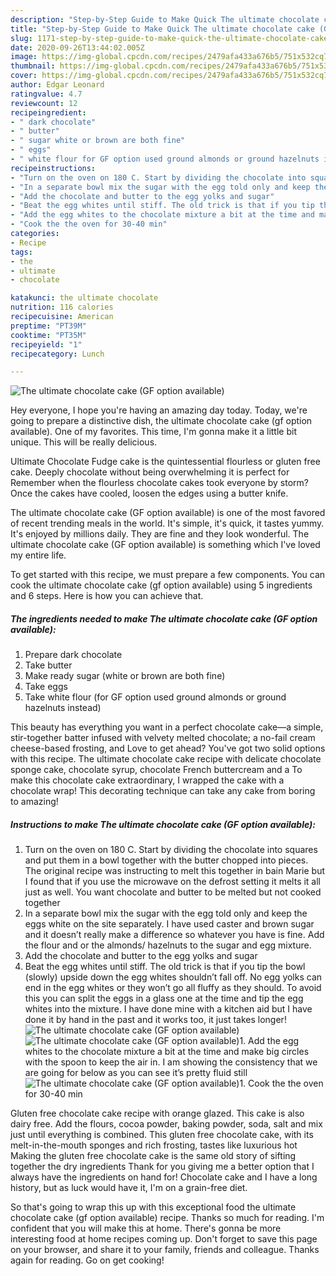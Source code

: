 ```yaml
---
description: "Step-by-Step Guide to Make Quick The ultimate chocolate cake (GF option available)"
title: "Step-by-Step Guide to Make Quick The ultimate chocolate cake (GF option available)"
slug: 1171-step-by-step-guide-to-make-quick-the-ultimate-chocolate-cake-gf-option-available
date: 2020-09-26T13:44:02.005Z
image: https://img-global.cpcdn.com/recipes/2479afa433a676b5/751x532cq70/the-ultimate-chocolate-cake-gf-option-available-recipe-main-photo.jpg
thumbnail: https://img-global.cpcdn.com/recipes/2479afa433a676b5/751x532cq70/the-ultimate-chocolate-cake-gf-option-available-recipe-main-photo.jpg
cover: https://img-global.cpcdn.com/recipes/2479afa433a676b5/751x532cq70/the-ultimate-chocolate-cake-gf-option-available-recipe-main-photo.jpg
author: Edgar Leonard
ratingvalue: 4.7
reviewcount: 12
recipeingredient:
- " dark chocolate"
- " butter"
- " sugar white or brown are both fine"
- " eggs"
- " white flour for GF option used ground almonds or ground hazelnuts instead"
recipeinstructions:
- "Turn on the oven on 180 C. Start by dividing the chocolate into squares and put them in a bowl together with the butter chopped into pieces. The original recipe was instructing to melt this together in bain Marie but I found that if you use the microwave on the defrost setting it melts it all just as well. You want chocolate and butter to be melted but not cooked together"
- "In a separate bowl mix the sugar with the egg told only and keep the eggs white on the site separately. I have used caster and brown sugar and it doesn’t really make a difference so whatever you have is fine. Add the flour and or the almonds/ hazelnuts to the sugar and egg mixture."
- "Add the chocolate and butter to the egg yolks and sugar"
- "Beat the egg whites until stiff. The old trick is that if you tip the bowl (slowly) upside down the egg whites shouldn’t fall off. No egg yolks can end in the egg whites or they won’t go all fluffy as they should. To avoid this you can split the eggs in a glass one at the time and tip the egg whites into the mixture. I have done mine with a kitchen aid but I have done it by hand in the past and it works too, it just takes longer!"
- "Add the egg whites to the chocolate mixture a bit at the time and make big circles with the spoon to keep the air in. I am showing the consistency that we are going for below as you can see it’s pretty fluid still"
- "Cook the the oven for 30-40 min"
categories:
- Recipe
tags:
- the
- ultimate
- chocolate

katakunci: the ultimate chocolate 
nutrition: 116 calories
recipecuisine: American
preptime: "PT39M"
cooktime: "PT35M"
recipeyield: "1"
recipecategory: Lunch

---
```



![The ultimate chocolate cake (GF option available)](https://img-global.cpcdn.com/recipes/2479afa433a676b5/751x532cq70/the-ultimate-chocolate-cake-gf-option-available-recipe-main-photo.jpg)

Hey everyone, I hope you're having an amazing day today. Today, we're going to prepare a distinctive dish, the ultimate chocolate cake (gf option available). One of my favorites. This time, I'm gonna make it a little bit unique. This will be really delicious.

Ultimate Chocolate Fudge cake is the quintessential flourless or gluten free cake. Deeply chocolate without being overwhelming it is perfect for Remember when the flourless chocolate cakes took everyone by storm? Once the cakes have cooled, loosen the edges using a butter knife.

The ultimate chocolate cake (GF option available) is one of the most favored of recent trending meals in the world. It's simple, it's quick, it tastes yummy. It's enjoyed by millions daily. They are fine and they look wonderful. The ultimate chocolate cake (GF option available) is something which I've loved my entire life.


To get started with this recipe, we must prepare a few components. You can cook the ultimate chocolate cake (gf option available) using 5 ingredients and 6 steps. Here is how you can achieve that.

<!--inarticleads1-->

##### The ingredients needed to make The ultimate chocolate cake (GF option available):

1. Prepare  dark chocolate
1. Take  butter
1. Make ready  sugar (white or brown are both fine)
1. Take  eggs
1. Take  white flour (for GF option used ground almonds or ground hazelnuts instead)


This beauty has everything you want in a perfect chocolate cake—a simple, stir-together batter infused with velvety melted chocolate; a no-fail cream cheese-based frosting, and Love to get ahead? You&#39;ve got two solid options with this recipe. The ultimate chocolate cake recipe with delicate chocolate sponge cake, chocolate syrup, chocolate French buttercream and a To make this chocolate cake extraordinary, I wrapped the cake with a chocolate wrap! This decorating technique can take any cake from boring to amazing! 

<!--inarticleads2-->

##### Instructions to make The ultimate chocolate cake (GF option available):

1. Turn on the oven on 180 C. Start by dividing the chocolate into squares and put them in a bowl together with the butter chopped into pieces. The original recipe was instructing to melt this together in bain Marie but I found that if you use the microwave on the defrost setting it melts it all just as well. You want chocolate and butter to be melted but not cooked together
1. In a separate bowl mix the sugar with the egg told only and keep the eggs white on the site separately. I have used caster and brown sugar and it doesn’t really make a difference so whatever you have is fine. Add the flour and or the almonds/ hazelnuts to the sugar and egg mixture.
1. Add the chocolate and butter to the egg yolks and sugar
1. Beat the egg whites until stiff. The old trick is that if you tip the bowl (slowly) upside down the egg whites shouldn’t fall off. No egg yolks can end in the egg whites or they won’t go all fluffy as they should. To avoid this you can split the eggs in a glass one at the time and tip the egg whites into the mixture. I have done mine with a kitchen aid but I have done it by hand in the past and it works too, it just takes longer!
<img src="//assets-global.cpcdn.com/assets/icons/button_play-2c75c40dde080a61004c1f40b05d8f140eaff45d7e9e6481dc71c63d2e7c4909.png" alt="The ultimate chocolate cake (GF option available)"><img src="//assets-global.cpcdn.com/assets/icons/button_play-2c75c40dde080a61004c1f40b05d8f140eaff45d7e9e6481dc71c63d2e7c4909.png" alt="The ultimate chocolate cake (GF option available)">1. Add the egg whites to the chocolate mixture a bit at the time and make big circles with the spoon to keep the air in. I am showing the consistency that we are going for below as you can see it’s pretty fluid still
<img src="//assets-global.cpcdn.com/assets/icons/button_play-2c75c40dde080a61004c1f40b05d8f140eaff45d7e9e6481dc71c63d2e7c4909.png" alt="The ultimate chocolate cake (GF option available)">1. Cook the the oven for 30-40 min


Gluten free chocolate cake recipe with orange glazed. This cake is also dairy free. Add the flours, cocoa powder, baking powder, soda, salt and mix just until everything is combined. This gluten free chocolate cake, with its melt-in-the-mouth sponges and rich frosting, tastes like luxurious hot Making the gluten free chocolate cake is the same old story of sifting together the dry ingredients Thank for you giving me a better option that I always have the ingredients on hand for! Chocolate cake and I have a long history, but as luck would have it, I&#39;m on a grain-free diet. 

So that's going to wrap this up with this exceptional food the ultimate chocolate cake (gf option available) recipe. Thanks so much for reading. I'm confident that you will make this at home. There's gonna be more interesting food at home recipes coming up. Don't forget to save this page on your browser, and share it to your family, friends and colleague. Thanks again for reading. Go on get cooking!
